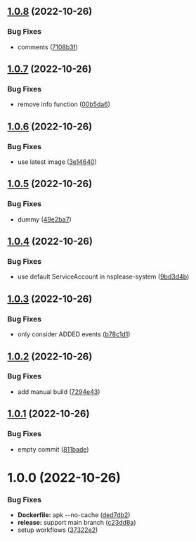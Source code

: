## [1.0.8](https://github.com/SocialGouv/nsplease/compare/v1.0.7...v1.0.8) (2022-10-26)


### Bug Fixes

* comments ([7108b3f](https://github.com/SocialGouv/nsplease/commit/7108b3f7863e1bb575bfb7d6d7d8421f5e3841bc))

## [1.0.7](https://github.com/SocialGouv/nsplease/compare/v1.0.6...v1.0.7) (2022-10-26)


### Bug Fixes

* remove info function ([00b5da6](https://github.com/SocialGouv/nsplease/commit/00b5da636b99805ef98b98342a490521ae32b9ac))

## [1.0.6](https://github.com/SocialGouv/nsplease/compare/v1.0.5...v1.0.6) (2022-10-26)


### Bug Fixes

* use latest image ([3e14640](https://github.com/SocialGouv/nsplease/commit/3e146401a4a440b56ecb95e588d18fccbbe09250))

## [1.0.5](https://github.com/SocialGouv/nsplease/compare/v1.0.4...v1.0.5) (2022-10-26)


### Bug Fixes

* dummy ([49e2ba7](https://github.com/SocialGouv/nsplease/commit/49e2ba75e37dbe0c121e657404922af191ac7a4b))

## [1.0.4](https://github.com/SocialGouv/nsplease/compare/v1.0.3...v1.0.4) (2022-10-26)


### Bug Fixes

* use default ServiceAccount in nsplease-system ([9bd3d4b](https://github.com/SocialGouv/nsplease/commit/9bd3d4bed0fdd0e8ee8d87e267738b10ebb60943))

## [1.0.3](https://github.com/SocialGouv/nsplease/compare/v1.0.2...v1.0.3) (2022-10-26)


### Bug Fixes

* only consider ADDED events ([b78c1d1](https://github.com/SocialGouv/nsplease/commit/b78c1d18d87d9e5503c4106e27ebf0b986d44acb))

## [1.0.2](https://github.com/SocialGouv/nsplease/compare/v1.0.1...v1.0.2) (2022-10-26)


### Bug Fixes

* add manual build ([7294e43](https://github.com/SocialGouv/nsplease/commit/7294e43b2def2a7f0d9752baa21ed721c7856e67))

## [1.0.1](https://github.com/SocialGouv/nsplease/compare/v1.0.0...v1.0.1) (2022-10-26)


### Bug Fixes

* empty commit ([811bade](https://github.com/SocialGouv/nsplease/commit/811badee8e61769af20a45903eecaa9497ae4056))

# 1.0.0 (2022-10-26)


### Bug Fixes

* **Dockerfile:** apk --no-cache ([ded7db2](https://github.com/SocialGouv/nsplease/commit/ded7db2773ee8b721de914e2e60c755a66979817))
* **release:** support main branch ([c23dd8a](https://github.com/SocialGouv/nsplease/commit/c23dd8aa87da8e42527c466f47a8c2fb93a7e5ca))
* setup workflows ([37322e2](https://github.com/SocialGouv/nsplease/commit/37322e2d5c72ae8768fa0961fa1aad12e72a4ddc))

